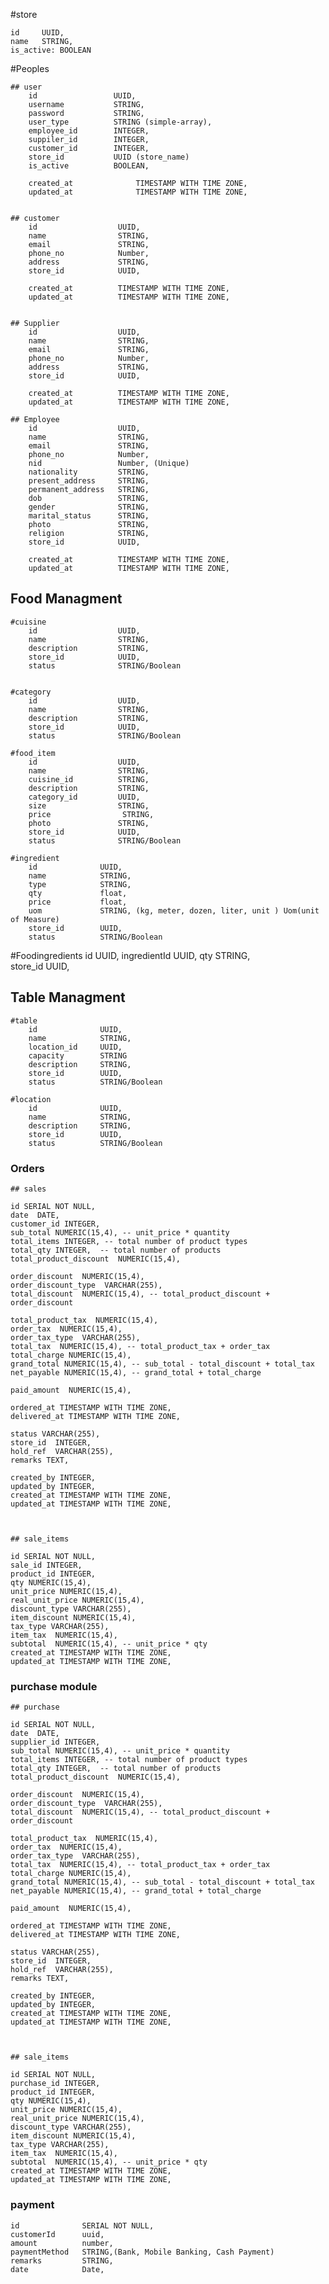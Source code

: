 
#store 
    
    id     UUID,
    name   STRING,
    is_active: BOOLEAN

#Peoples 

    ## user
        id                 UUID,
        username           STRING,
        password           STRING,
        user_type          STRING (simple-array),
        employee_id        INTEGER,
        suppiler_id        INTEGER,
        customer_id        INTEGER,
        store_id           UUID (store_name)
        is_active          BOOLEAN,

        created_at              TIMESTAMP WITH TIME ZONE,
        updated_at              TIMESTAMP WITH TIME ZONE,


    ## customer
        id                  UUID,
        name                STRING,
        email               STRING,               
        phone_no            Number,
        address             STRING,
        store_id            UUID,

        created_at          TIMESTAMP WITH TIME ZONE,
        updated_at          TIMESTAMP WITH TIME ZONE,


    ## Supplier
        id                  UUID,
        name                STRING,
        email               STRING,
        phone_no            Number,
        address             STRING,
        store_id            UUID,

        created_at          TIMESTAMP WITH TIME ZONE,
        updated_at          TIMESTAMP WITH TIME ZONE,

    ## Employee
        id                  UUID,
        name                STRING,
        email               STRING,               
        phone_no            Number,
        nid                 Number, (Unique)
        nationality         STRING,
        present_address     STRING,
        permanent_address   STRING,
        dob                 STRING,
        gender              STRING,
        marital_status      STRING,
        photo               STRING,
        religion            STRING,
        store_id            UUID,

        created_at          TIMESTAMP WITH TIME ZONE,
        updated_at          TIMESTAMP WITH TIME ZONE,

## Food Managment
    
    #cuisine
        id                  UUID,
        name                STRING,
        description         STRING,    
        store_id            UUID,    
        status              STRING/Boolean


    #category
        id                  UUID,
        name                STRING,
        description         STRING,    
        store_id            UUID,    
        status              STRING/Boolean

    #food_item
        id                  UUID,
        name                STRING,
        cuisine_id          STRING,
        description         STRING,    
        category_id         UUID,
        size                STRING,
        price                STRING,
        photo               STRING,
        store_id            UUID,    
        status              STRING/Boolean

    #ingredient
        id              UUID,
        name            STRING,
        type            STRING,
        qty             float,    
        price           float,    
        uom             STRING, (kg, meter, dozen, liter, unit ) Uom(unit of Measure)
        store_id        UUID,    
        status          STRING/Boolean


        
#Foodingredients
        id              UUID,
        ingredientId    UUID,
        qty             STRING,    
        store_id        UUID,    


## Table Managment

    #table
        id              UUID,
        name            STRING,
        location_id     UUID, 
        capacity        STRING  
        description     STRING,
        store_id        UUID,    
        status          STRING/Boolean

    #location
        id              UUID,
        name            STRING, 
        description     STRING,
        store_id        UUID,    
        status          STRING/Boolean


### Orders

    ## sales

    id SERIAL NOT NULL,
    date  DATE,
    customer_id INTEGER,
    sub_total NUMERIC(15,4), -- unit_price * quantity
    total_items INTEGER, -- total number of product types
    total_qty INTEGER,  -- total number of products
    total_product_discount  NUMERIC(15,4),
    
    order_discount  NUMERIC(15,4),
    order_discount_type  VARCHAR(255),
    total_discount  NUMERIC(15,4), -- total_product_discount + order_discount

    total_product_tax  NUMERIC(15,4),
    order_tax  NUMERIC(15,4),
    order_tax_type  VARCHAR(255),
    total_tax  NUMERIC(15,4), -- total_product_tax + order_tax
    total_charge NUMERIC(15,4),
    grand_total NUMERIC(15,4), -- sub_total - total_discount + total_tax
    net_payable NUMERIC(15,4), -- grand_total + total_charge
    
    paid_amount  NUMERIC(15,4),

    ordered_at TIMESTAMP WITH TIME ZONE,
    delivered_at TIMESTAMP WITH TIME ZONE,

    status VARCHAR(255),
    store_id  INTEGER,
    hold_ref  VARCHAR(255),
    remarks TEXT,

    created_by INTEGER,
    updated_by INTEGER,
    created_at TIMESTAMP WITH TIME ZONE,
    updated_at TIMESTAMP WITH TIME ZONE,



    ## sale_items

    id SERIAL NOT NULL,
    sale_id INTEGER,
    product_id INTEGER,
    qty NUMERIC(15,4),
    unit_price NUMERIC(15,4),
    real_unit_price NUMERIC(15,4),
    discount_type VARCHAR(255),
    item_discount NUMERIC(15,4),
    tax_type VARCHAR(255),
    item_tax  NUMERIC(15,4),
    subtotal  NUMERIC(15,4), -- unit_price * qty
    created_at TIMESTAMP WITH TIME ZONE,
    updated_at TIMESTAMP WITH TIME ZONE,

   

### purchase module

    ## purchase

    id SERIAL NOT NULL,
    date  DATE,
    supplier_id INTEGER,
    sub_total NUMERIC(15,4), -- unit_price * quantity
    total_items INTEGER, -- total number of product types
    total_qty INTEGER,  -- total number of products
    total_product_discount  NUMERIC(15,4),
    
    order_discount  NUMERIC(15,4),
    order_discount_type  VARCHAR(255),
    total_discount  NUMERIC(15,4), -- total_product_discount + order_discount

    total_product_tax  NUMERIC(15,4),
    order_tax  NUMERIC(15,4),
    order_tax_type  VARCHAR(255),
    total_tax  NUMERIC(15,4), -- total_product_tax + order_tax
    total_charge NUMERIC(15,4),
    grand_total NUMERIC(15,4), -- sub_total - total_discount + total_tax
    net_payable NUMERIC(15,4), -- grand_total + total_charge
    
    paid_amount  NUMERIC(15,4),

    ordered_at TIMESTAMP WITH TIME ZONE,
    delivered_at TIMESTAMP WITH TIME ZONE,

    status VARCHAR(255),
    store_id  INTEGER,
    hold_ref  VARCHAR(255),
    remarks TEXT,

    created_by INTEGER,
    updated_by INTEGER,
    created_at TIMESTAMP WITH TIME ZONE,
    updated_at TIMESTAMP WITH TIME ZONE,



    ## sale_items

    id SERIAL NOT NULL,
    purchase_id INTEGER,
    product_id INTEGER,
    qty NUMERIC(15,4),
    unit_price NUMERIC(15,4),
    real_unit_price NUMERIC(15,4),
    discount_type VARCHAR(255),
    item_discount NUMERIC(15,4),
    tax_type VARCHAR(255),
    item_tax  NUMERIC(15,4),
    subtotal  NUMERIC(15,4), -- unit_price * qty
    created_at TIMESTAMP WITH TIME ZONE,
    updated_at TIMESTAMP WITH TIME ZONE,



### payment
    
    id              SERIAL NOT NULL,
    customerId      uuid,
    amount          number,
    paymentMethod   STRING,(Bank, Mobile Banking, Cash Payment)
    remarks         STRING,
    date            Date,



   



